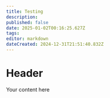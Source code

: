 ```yaml
---
title: Testing
description: 
published: false
date: 2025-01-02T00:16:25.627Z
tags: 
editor: markdown
dateCreated: 2024-12-31T21:51:40.832Z
---
```


# Header
Your content here